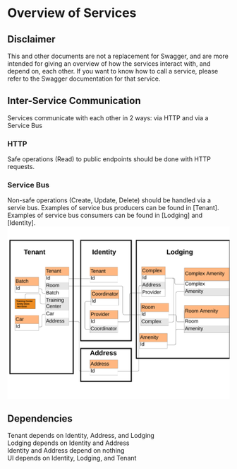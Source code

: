 # Overview of Services
## Disclaimer
This and other documents are not a replacement for Swagger, and are more intended for giving an overview of how the services interact with, and depend on, each other. If you want to know how to call a service, please refer to the Swagger documentation for that service. 
## Inter-Service Communication
Services communicate with each other in 2 ways: via HTTP and via a Service Bus
### HTTP
Safe operations (Read) to public endpoints should be done with HTTP requests.
### Service Bus
Non-safe operations (Create, Update, Delete) should be handled via a servie bus. Examples of service bus producers can be found in [Tenant]. Examples of service bus consumers can be found in [Lodging] and [Identity]. \
![Service Map](../Images/APIrelationship.png "servicemap")
## Dependencies
Tenant depends on Identity, Address, and Lodging \
Lodging depends on Identity and Address \
Identity and Address depend on nothing \
UI depends on Identity, Lodging, and Tenant
